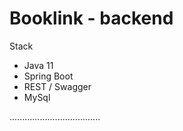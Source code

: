 # Booklink - backend

Stack
- Java 11
- Spring Boot
- REST / Swagger
- MySql

....................................